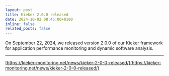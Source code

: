 ```yaml
---
layout: post
title: Kieker 2.0.0 released
date: 2024-10-02 08:45:00+0100
inline: false
related_posts: false
---
```


On September 22, 2024, we released version 2.0.0 of our Kieker framework for
application performance monitoring and dynamic software analysis.

---

[https://kieker-monitoring.net/news/kieker-2-0-0-released/](https://kieker-monitoring.net/news/kieker-2-0-0-released/)
